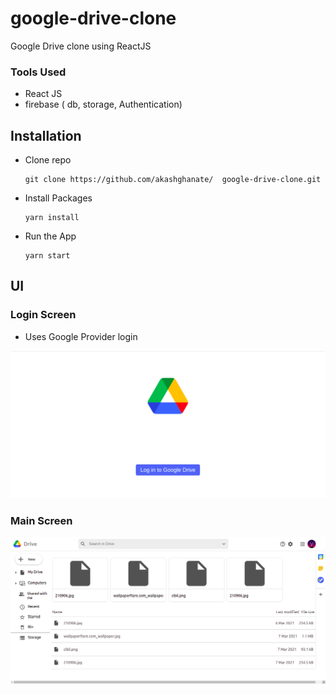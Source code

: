# google-drive-clone
Google Drive clone using ReactJS 

### Tools Used
- React JS
- firebase ( db, storage, Authentication)

## Installation

- Clone repo
 
    ```
    git clone https://github.com/akashghanate/  google-drive-clone.git
    ```
- Install Packages 
    ``` 
    yarn install 
    ```
- Run the App
    ```
    yarn start
    ```
## UI

### Login Screen
- Uses Google Provider login

![img](./src/media/login.png)

### Main Screen
![img](./src/media/main_screen.png)
